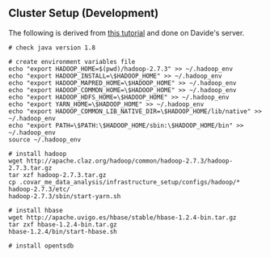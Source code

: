 ## Cluster Setup (Development)
The following is derived from [this tutorial](http://tecadmin.net/setup-hadoop-2-4-single-node-cluster-on-linux/) and done on Davide's server.
```
# check java version 1.8

# create environment variables file
echo "export HADOOP_HOME=$(pwd)/hadoop-2.7.3" >> ~/.hadoop_env
echo "export HADOOP_INSTALL=\$HADOOP_HOME" >> ~/.hadoop_env
echo "export HADOOP_MAPRED_HOME=\$HADOOP_HOME" >> ~/.hadoop_env
echo "export HADOOP_COMMON_HOME=\$HADOOP_HOME" >> ~/.hadoop_env
echo "export HADOOP_HDFS_HOME=\$HADOOP_HOME" >> ~/.hadoop_env
echo "export YARN_HOME=\$HADOOP_HOME" >> ~/.hadoop_env
echo "export HADOOP_COMMON_LIB_NATIVE_DIR=\$HADOOP_HOME/lib/native" >> ~/.hadoop_env
echo "export PATH=\$PATH:\$HADOOP_HOME/sbin:\$HADOOP_HOME/bin" >> ~/.hadoop_env
source ~/.hadoop_env

# install hadoop
wget http://apache.claz.org/hadoop/common/hadoop-2.7.3/hadoop-2.7.3.tar.gz
tar xzf hadoop-2.7.3.tar.gz
cp .covar_me_data_analysis/infrastructure_setup/configs/hadoop/* hadoop-2.7.3/etc/
hadoop-2.7.3/sbin/start-yarn.sh

# install hbase
wget http://apache.uvigo.es/hbase/stable/hbase-1.2.4-bin.tar.gz
tar zxf hbase-1.2.4-bin.tar.gz
hbase-1.2.4/bin/start-hbase.sh

# install opentsdb
```

